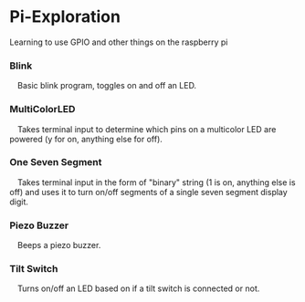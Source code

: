 # Pi-Exploration
Learning to use GPIO and other things on the raspberry pi

### Blink 
&emsp;Basic blink program, toggles on and off an LED.

### MultiColorLED
&emsp;Takes terminal input to determine which pins on a multicolor LED are powered (y for on, anything else for off).

### One Seven Segment
&emsp;Takes terminal input in the form of "binary" string (1 is on, anything else is off) and uses it to turn on/off segments of a single seven segment display digit. 

### Piezo Buzzer
&emsp;Beeps a piezo buzzer.

### Tilt Switch
&emsp;Turns on/off an LED based on if a tilt switch is connected or not.

